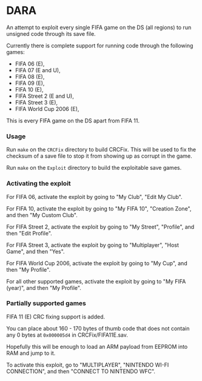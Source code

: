 DARA
====
An attempt to exploit every single FIFA game on the DS (all regions) to run unsigned code through its save file.

Currently there is complete support for running code through the following games:

- FIFA 06 (E),
- FIFA 07 (E and U),
- FIFA 08 (E),
- FIFA 09 (E),
- FIFA 10 (E),
- FIFA Street 2 (E and U),
- FIFA Street 3 (E),
- FIFA World Cup 2006 (E),

This is every FIFA game on the DS apart from FIFA 11.

### Usage

Run `make` on the `CRCFix` directory to build CRCFix. This will be used to fix the checksum of a save file to stop it from showing up as corrupt in the game.

Run `make` on the `Exploit` directory to build the exploitable save games.

### Activating the exploit

For FIFA 06, activate the exploit by going to "My Club", "Edit My Club".

For FIFA 10, activate the exploit by going to "My FIFA 10", "Creation Zone", and then "My Custom Club".

For FIFA Street 2, activate the exploit by going to "My Street", "Profile", and then "Edit Profile".

For FIFA Street 3, activate the exploit by going to "Multiplayer", "Host Game", and then "Yes".

For FIFA World Cup 2006, activate the exploit by going to "My Cup", and then "My Profile".

For all other supported games, activate the exploit by going to "My FIFA (year)", and then "My Profile".

### Partially supported games

FIFA 11 (E) CRC fixing support is added.

You can place about 160 - 170 bytes of thumb code that does not contain any 0 bytes at `0x000005d4` in CRCFix/FIFA11E.sav.

Hopefully this will be enough to load an ARM payload from EEPROM into RAM and jump to it.

To activate this exploit, go to "MULTIPLAYER", "NINTENDO WI-FI CONNECTION", and then "CONNECT TO NINTENDO WFC".

